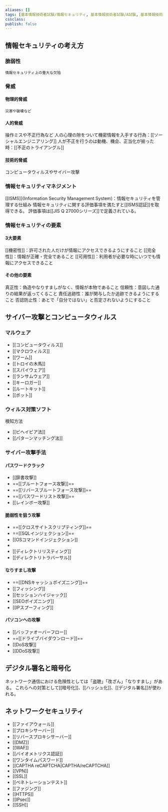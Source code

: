 ```yaml
---
aliases: []
tags: [基本情報技術者試験/情報セキュリティ, 基本情報技術者試験/A試験, 基本情報技術者試験/B試験]
cssclass:
publish: false
---
```


## 情報セキュリティの考え方
### 脆弱性
	情報セキュリティ上の重大な欠陥
### 脅威
#### 物理的脅威
	災害や破壊など
#### 人的脅威
操作ミスや不正行為など
人の心理の隙をついて機密情報を入手する行為：[[ソーシャルエンジニアリング]]
人が不正を行うのは動機、機会、正当化が揃った時：[[不正のトライアングル]]
#### 技術的脅威
コンピュータウィルスやサイバー攻撃
### 情報セキュリティマネジメント
[[ISMS]](Information Security Management System)：情報セキュリティを管理する仕組み
情報セキュリティに関する評価事項を満たすと[[ISMS認証]]を取得できる。
評価事項は[[JIS Q 27000シリーズ]]で定義されている。

### 情報セキュリティの要素
#### 3大要素
[[機密性]]：許可された人だけが情報にアクセスできるようにすること
[[完全性]]：情報が正確・完全であること
[[可用性]]：利用者が必要な時にいつでも情報にアクセスできること
#### その他の要素
真正性：偽造やなりすましがなく、情報が本物であること
信頼性：意図した通りの結果が返ってくること
責任追跡性：誰が関与したか追跡できるようにすること
否認防止性：あとで「自分ではない」と否定されないようにすること
## サイバー攻撃とコンピュータウィルス
### マルウェア
- [[コンピュータウィルス]]
- [[マクロウィルス]]
- [[ワーム]]
- [[トロイの木馬]]
- [[スパイウェア]]
- [[ランサムウェア]]
- [[キーロガー]]
- [[ルートキット]]
- [[ボット]]
### ウィルス対策ソフト
検知方法
- [[ビヘイビア法]]
- [[パターンマッチング法]]
### サイバー攻撃手法
#### パスワードクラック
- [[辞書攻撃]]
- ==[[ブルートフォース攻撃]]==
- ==[[リバースブルートフォース攻撃]]==
- ==[[パスワードリスト攻撃]]==
- [[レインボー攻撃]]
#### 脆弱性を狙う攻撃
- ==[[クロスサイトスクリプティング]]==
- ==[[SQLインジェクション]]==
- [[OSコマンドインジェクション]]
- 
- [[ディレクトリリスティング]]
- [[ディレクトリトラバーサル]]
#### なりすまし攻撃
- ==[[DNSキャッシュポイズニング]]==
- [[フィッシング]]
- [[セッションハイジャック]]
- [[SEOポイズニング]]
- [[IPスプーフィング]]
#### パソコンへの攻撃
- [[バッファオーバーフロー]]
- ==[[ドライブバイダウンロード]]==
- [[DoS攻撃]]
- [[DDoS攻撃]]　


## デジタル署名と暗号化
ネットワーク通信における危険性としては「盗聴」「改ざん」「なりすまし」がある。
これらへの対策として[[暗号化]]、[[ハッシュ化]]、[[デジタル署名]]が使われる。
## ネットワークセキュリティ
- [[ファイアウォール]]
- [[プロキシサーバー]]
- [[リバースプロキシサーバー]]
- [[DMZ]]
- [[WAF]]
- [[バイオメトリクス認証]]
- [[ワンタイムパスワード]]
- [[CAPTHA reCAPTCHA|CAPTHA/reCAPTCHA]]
- [[VPN]]
- [[SSL]]
- [[ペネトレーションテスト]]
- [[ファジング]]
- [[HTTPS]]
- [[IPsec]]
- [[SSH]]